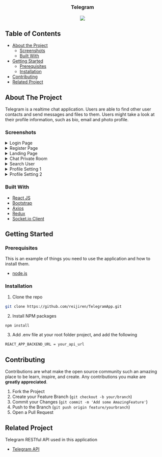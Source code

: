 <br />
<p align="center">

  <h3 align="center">Telegram</h3>
  <p align="center">
    <image align="center" width="200" src='./assets/' />
  </p>
</p>



<!-- TABLE OF CONTENTS -->
## Table of Contents

* [About the Project](#about-the-project)
  * [Screenshots](#screenshots)
  * [Built With](#built-with)
* [Getting Started](#getting-started)
  * [Prerequisites](#prerequisites)
  * [Installation](#installation)
* [Contributing](#contributing)
* [Related Project](#related-project)



<!-- ABOUT THE PROJECT -->
## About The Project


Telegram is a realtime chat application. Users are able to find other user contacts and send messages and files to them. Users might take a look at their profile information, such as bio, email and photo profile.


### Screenshots
<details>
  <summary>
    Login Page
  </summary>
<img src="/screenshot/login.png" alt="login" />
</details>

<details>
  <summary>
    Register Page
  </summary>
<img src="/screenshot/register.png" alt="register" />
</details>

<details>
  <summary>
    Landing Page
  </summary>
<img src="/screenshot/landing.png" alt="landing" />
</details>

<details>
  <summary>
    Chat Private Room
  </summary>
<img src="/screenshot/chat_room.png" alt="chat room" />
</details>

<details>
  <summary>
    Search User
  </summary>
<img src="/screenshot/search_user.png" alt="search user" />
</details>

<details>
  <summary>
    Profile Setting 1
  </summary>
<img src="/screenshot/profile_setting.png" alt="profile setting" />
</details>

<details>
  <summary>
    Profile Setting 2
  </summary>
<img src="/screenshot/profile_setting 2.png" alt="profile setting 2" />
</details>

### Built With

* [React JS](https://nodejs.org/en/docs/)
* [Bootstrap](https://getbootstrap.com/)
* [Axios](https://axios-http.com/)
* [Redux](https://redux.js.org/)
* [Socket.io Client](https://socket.io/docs/v4/client-api/)


<!-- GETTING STARTED -->
## Getting Started

### Prerequisites

This is an example of things you need to use the application and how to install them.

* [node.js](https://nodejs.org/en/download/)

### Installation

1. Clone the repo
```sh
git clone https://github.com/reijiren/TelegramApp.git
```
2. Install NPM packages
```sh
npm install
```
3. Add .env file at your root folder project, and add the following
```sh
REACT_APP_BACKEND_URL = your_api_url

```

<!-- CONTRIBUTING -->
## Contributing

Contributions are what make the open source community such an amazing place to be learn, inspire, and create. Any contributions you make are **greatly appreciated**.

1. Fork the Project
2. Create your Feature Branch (`git checkout -b your/branch`)
3. Commit your Changes (`git commit -m 'Add some AmazingFeature'`)
4. Push to the Branch (`git push origin feature/yourbranch`)
5. Open a Pull Request


<!-- RELATED PROJECT -->
## Related Project
Telegram RESTful API used in this application
* [Telegram API](https://github.com/reijiren/TelegramAPI)


